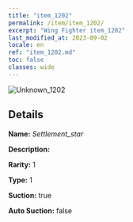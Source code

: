 ```yaml
---
title: "item_1202"
permalink: /item/item_1202/
excerpt: "Wing Fighter item_1202"
last_modified_at: 2023-09-02
locale: en
ref: "item_1202.md"
toc: false
classes: wide
---
```



 ![Unknown_1202](/images/item/Settlement_star_p.png)



## Details

 **Name:** *Settlement_star* 

 **Description:** 

 **Rarity:** 1 

 **Type:** 1 

 **Suction:** true 

 **Auto Suction:** false 


